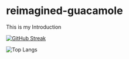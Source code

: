 # reimagined-guacamole
This is my Introduction

[![GitHub Streak](http://github-readme-streak-stats.herokuapp.com?user=DarkStarStrix&theme=dark&background=000000)](https://git.io/streak-stats)

![Top Langs](https://github-readme-stats.vercel.app/api/top-langs/?username=DarkStarStrix&theme=tokyonight)
